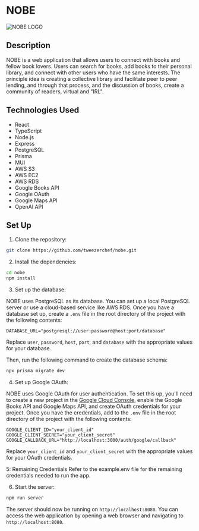 # NOBE
![NOBE LOGO](https://nobe.s3.us-east-2.amazonaws.com/Banner+Small+.png)

## Description
NOBE is a web application that allows users to connect with books and fellow book lovers. Users can search for books, add books to their personal library, and connect with other users who have the same interests. The principle idea is creating a collective library and facilitate peer to peer lending, and through that process, and the discussion of books, create a community of readers, virtual and "IRL".

## Technologies Used
* React
* TypeScript
* Node.js
* Express
* PostgreSQL
* Prisma
* MUI
* AWS S3
* AWS EC2
* AWS RDS
* Google Books API
* Google OAuth
* Google Maps API
* OpenAI API
## Set Up

1. Clone the repository:

```bash
git clone https://github.com/tweezerchef/nobe.git
```

2. Install the dependencies:

```bash
cd nobe
npm install
```

3. Set up the database:

NOBE uses PostgreSQL as its database. You can set up a local PostgreSQL server or use a cloud-based service like AWS RDS. Once you have a database set up, create a `.env` file in the root directory of the project with the following contents:

```
DATABASE_URL="postgresql://user:password@host:port/database"
```

Replace `user`, `password`, `host`, `port`, and `database` with the appropriate values for your database.

Then, run the following command to create the database schema:

```bash
npx prisma migrate dev
```

4. Set up Google OAuth:

NOBE uses Google OAuth for user authentication. To set this up, you'll need to create a new project in the [Google Cloud Console](https://console.cloud.google.com/), enable the Google Books API and Google Maps API, and create OAuth credentials for your project. Once you have the credentials, add to the  `.env` file in the root directory of the project with the following contents:

```
GOOGLE_CLIENT_ID="your_client_id"
GOOGLE_CLIENT_SECRET="your_client_secret"
GOOGLE_CALLBACK_URL="http://localhost:3000/auth/google/callback"
```

Replace `your_client_id` and `your_client_secret` with the appropriate values for your OAuth credentials.

5: Remaining Credentials
Refer to the example.env file for the remaining credentials needed to run the app.


6. Start the server:

```bash
npm run server
```

The server should now be running on `http://localhost:8080`. You can access the web application by opening a web browser and navigating to `http://localhost:8080`.
